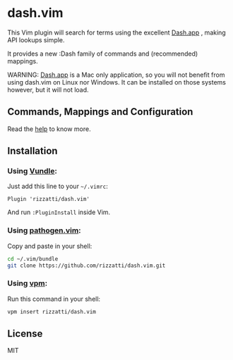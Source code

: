 # dash.vim

This Vim plugin will search for terms using the excellent [Dash.app][Dash]
, making API lookups simple.

It provides a new :Dash family of commands and (recommended) mappings.

WARNING: [Dash.app][Dash] is a Mac only application, so you will not benefit
from using dash.vim on Linux nor Windows. It can be installed on those systems
however, but it will not load.

## Commands, Mappings and Configuration

Read the [help][vim-doc] to know more.

## Installation

### Using [Vundle][vundle]:

Just add this line to your `~/.vimrc`:

```vim
Plugin 'rizzatti/dash.vim'
```

And run `:PluginInstall` inside Vim.

### Using [pathogen.vim][pathogen]:

Copy and paste in your shell:

```bash
cd ~/.vim/bundle
git clone https://github.com/rizzatti/dash.vim.git
```

### Using [vpm][vpm]:

Run this command in your shell:

```bash
vpm insert rizzatti/dash.vim
```

## License

MIT

[Dash]: http://kapeli.com/
[pathogen]: https://github.com/tpope/vim-pathogen
[vim-doc]: https://raw.githubusercontent.com/rizzatti/dash.vim/master/doc/dash.txt
[vpm]: https://github.com/KevinSjoberg/vpm
[vundle]: https://github.com/gmarik/vundle
